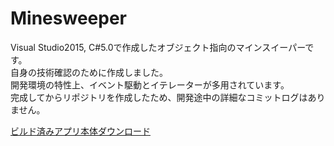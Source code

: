 # Minesweeper
Visual Studio2015, C#5.0で作成したオブジェクト指向のマインスイーパーです。  
自身の技術確認のために作成しました。  
開発環境の特性上、イベント駆動とイテレーターが多用されています。  
完成してからリポジトリを作成したため、開発途中の詳細なコミットログはありません。  

[ビルド済みアプリ本体ダウンロード](https://dl.dropboxusercontent.com/u/92748909/Minesweeper.exe)
